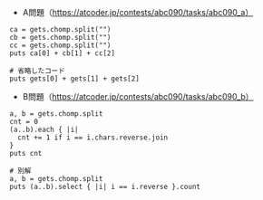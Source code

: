 - A問題（https://atcoder.jp/contests/abc090/tasks/abc090_a）
```
ca = gets.chomp.split("")
cb = gets.chomp.split("")
cc = gets.chomp.split("")
puts ca[0] + cb[1] + cc[2]

# 省略したコード
puts gets[0] + gets[1] + gets[2]
```

- B問題（https://atcoder.jp/contests/abc090/tasks/abc090_b）
```
a, b = gets.chomp.split
cnt = 0
(a..b).each { |i| 
  cnt += 1 if i == i.chars.reverse.join
}
puts cnt

# 別解
a, b = gets.chomp.split
puts (a..b).select { |i| i == i.reverse }.count
```
